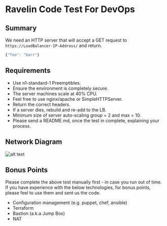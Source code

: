 Ravelin Code Test For DevOps
============================

## Summary
We need an HTTP server that will accept a GET request to `https://LoadBalancer-IP-Address/` and return.
```javascript
{"foo": "barr"}
```

## Requirements
* Use n1-standard-1 Preemptibles.
* Ensure the environment is completely secure.
* The server machines scale at 40% CPU.
* Feel free to use nginx/apache or SimpleHTTPServer.
* Return the correct headers.
* If a server dies, rebuild and re-add to the LB.
* Minimum size of server auto-scaling group = 2 and max = 10.
* Please send a README.md, once the test in complete, explaining your process.

## Network Diagram
![alt text](https://raw.githubusercontent.com/unravelin/code-test-devops/master/network-diagram.png)

## Bonus Points
Please complete the above test manually first - in case you run out of time. If you have experience with the below technologies, for bonus points, please feel to use them and sent us the code.
* Configuration management (e.g. puppet, chef, ansible)
* Terraform
* Bastion (a.k.a Jump Box)
* NAT

